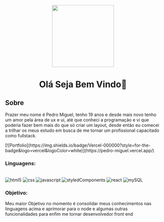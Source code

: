 
<div align="center">
  <img height="200" src="https://analyticsindiamag.com/wp-content/uploads/2018/12/programming.gif"/>
</div>
<h1 align="center">Olá Seja Bem Vindo👋</h1>


#### 
<h2 align="left">Sobre</h2>
<p align="left">
  Prazer meu nome é Pedro Miguel, tenho 19 anos e desde mais novo tenho um amor pela área de ux e ui, até que conheci a programação e vi que poderia fazer 
  bem mais do que só criar um layout, desde então eu comecei a trilhar os meus estudo em busca de me tornar um profissional capacitado como fullstack.
</p>
[![Portfolio](https://img.shields.io/badge/Vercel-000000?style=for-the-badge&logo=vercel&logoColor=white)](https://pedro-miguel.vercel.app/)



###
<h3 align="left">Linguagens:</h3>
<div style="display: inline-block"><br/>
<img align="center" alt="html5" src="https://img.shields.io/badge/HTML5-E34F26?style=for-the-badge&logo=html5&logoColor=white">
<img align="center" alt="css" src="https://img.shields.io/badge/CSS3-1572B6?style=for-the-badge&logo=css3&logoColor=white">
<img align="center" alt="javascript" src="https://img.shields.io/badge/JavaScript-F7DF1E?style=for-the-badge&logo=javascript&logoColor=black">
<img align="center" alt="styledComponents" src="https://img.shields.io/badge/styled--components-DB7093?style=for-the-badge&logo=styled-components&logoColor=white">
<img align="center" alt="react" src="https://img.shields.io/badge/React-20232A?style=for-the-badge&logo=react&logoColor=61DAFB">
<img align="center" alt="mySQL" src="https://img.shields.io/badge/MySQL-00000F?style=for-the-badge&logo=mysql&logoColor=white">
</div><br/>

###

<h3 align="left">Objetivo:</h3>
<p align="left">Meu maior Objetivo no momento é consolidar meus conhecimentos nas linguagens acima e aprimorar para o node e algumas outras funcionalidades para enfim me tornar 
desenvolvedor front end</p>
